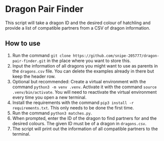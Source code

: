 # Dragon Pair Finder

This script will take a dragon ID and the desired colour of hatchling and provide a list of compatible partners from a CSV of dragon information.

## How to use
1. Run the command `git clone https://github.com/snipe-205777/dragon-pair-finder.git` in the place where you want to store this.
1. Input the information of all dragons you might want to use as parents in the `dragons.csv` file. You can delete the examples already in there but keep the header row.
1. Optional but recommended: Create a virtual environment with the command `python3 -m venv .venv`. Activate it with the command `source .venv/bin/activate`. You will need to reactivate the virtual environment every time you open a new terminal.
1. Install the requirements with the command `pip3 install -r requirements.txt`. This only needs to be done the first time.
1. Run the command `python3 matches.py`.
1. When prompted, enter the ID of the dragon to find partners for and the desired colours. The given ID must be of a dragon in `dragons.csv`.
1. The script will print out the information of all compatible partners to the terminal.